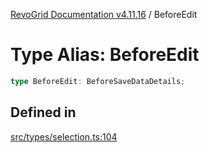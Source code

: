 [RevoGrid Documentation v4.11.16](README.md) / BeforeEdit

# Type Alias: BeforeEdit

```ts
type BeforeEdit: BeforeSaveDataDetails;
```

## Defined in

[src/types/selection.ts:104](https://github.com/revolist/revogrid/blob/763c92aaba8e74029a3eccde1c674251aae1a42c/src/types/selection.ts#L104)

